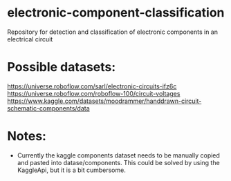 # electronic-component-classification
Repository for detection and classification of electronic components in an electrical circuit

# Possible datasets: 

https://universe.roboflow.com/sarl/electronic-circuits-ifz6c
https://universe.roboflow.com/roboflow-100/circuit-voltages
https://www.kaggle.com/datasets/moodrammer/handdrawn-circuit-schematic-components/data




# Notes: 
- Currently the kaggle components dataset needs to be manually copied and pasted into datase/components. This could be solved by using the KaggleApi, but it is a bit cumbersome. 